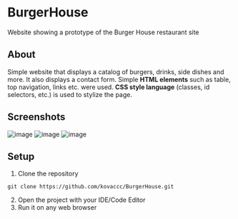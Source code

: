 # BurgerHouse
Website showing a prototype of the Burger House restaurant site

## About
Simple website that displays a catalog of burgers, drinks, side dishes and more. It also displays a contact form. Simple **HTML elements** such as table, top navigation, links etc. were used. **CSS style language** (classes, id selectors, etc.) is used to stylize the page.

## Screenshots
![image](https://user-images.githubusercontent.com/75457058/109392824-9aeaf000-791e-11eb-80df-cb6091298070.png)
![image](https://user-images.githubusercontent.com/75457058/109392848-be159f80-791e-11eb-8943-74889c4206fb.png)
![image](https://user-images.githubusercontent.com/75457058/109392858-ca016180-791e-11eb-8e4d-887843feeef2.png)

## Setup
1. Clone the repository
```
git clone https://github.com/kovaccc/BurgerHouse.git
```
2. Open the project with your IDE/Code Editor
3. Run it on any web browser
